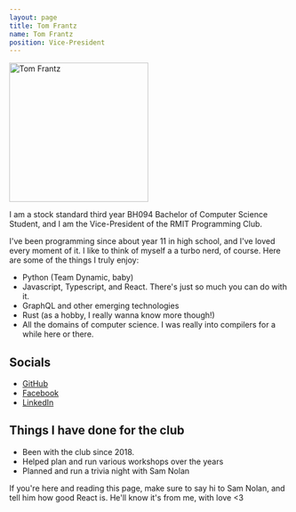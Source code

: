 ```yaml
---
layout: page
title: Tom Frantz
name: Tom Frantz
position: Vice-President
---
```

<img alt="Tom Frantz" width="250px" src= "/images/Profiles/TomFrantz.jpg" />

I am a stock standard third year BH094 Bachelor of Computer Science Student, and I am the Vice-President of the RMIT Programming Club.

I've been programming since about year 11 in high school, and I've loved every moment of it. 
I like to think of myself a a turbo nerd, of course. Here are some of the things I truly enjoy:

 - Python (Team Dynamic, baby)
 - Javascript, Typescript, and React. There's just so much you can do with it.
 - GraphQL and other emerging technologies
 - Rust (as a hobby, I really wanna know more though!)
 - All the domains of computer science. I was really into compilers for a while here or there.
   
 
## Socials
 - [GitHub](https://github.com/Black-Tomcat/)
 - [Facebook](https://www.facebook.com/tom.frantz.58)
 - [LinkedIn](https://www.linkedin.com/in/thomas-frantz-1a021b172/)

## Things I have done for the club
 - Been with the club since 2018.
 - Helped plan and run various workshops over the years
 - Planned and run a trivia night with Sam Nolan

If you're here and reading this page, make sure to say hi to Sam Nolan, and tell him how good React is. 
He'll know it's from me, with love <3
